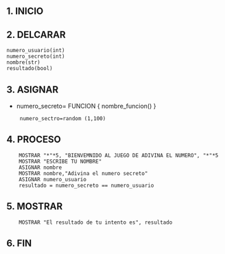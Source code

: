  ## 1. INICIO
 ## 2. DELCARAR 
        
    numero_usuario(int)
    numero_secreto(int)
    nombre(str)
    resultado(bool)
    
 ## 3. ASIGNAR 
 * numero_secreto= FUNCION { nombre_funcion() }

        numero_sectro=random (1,100)
 ## 4. PROCESO
        MOSTRAR "*"*5, "BIENVEMNIDO AL JUEGO DE ADIVINA EL NUMERO", "*"*5 
        MOSTRAR "ESCRIBE TU NOMBRE"
        ASIGNAR nombre
        MOSTRAR nombre,"Adivina el numero secreto"
        ASIGNAR numero_usuario
        resultado = numero_secreto == numero_usuario
        
 ## 5. MOSTRAR
        MOSTRAR "El resultado de tu intento es", resultado
        
 ## 6. FIN
        
        
        
